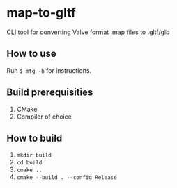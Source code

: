 # map-to-gltf

CLI tool for converting Valve format .map files to .gltf/glb

## How to use

Run `$ mtg -h` for instructions.

## Build prerequisities

1. CMake
2. Compiler of choice

## How to build

1. `mkdir build`
2. `cd build`
3. `cmake ..`
4. `cmake --build . --config Release`